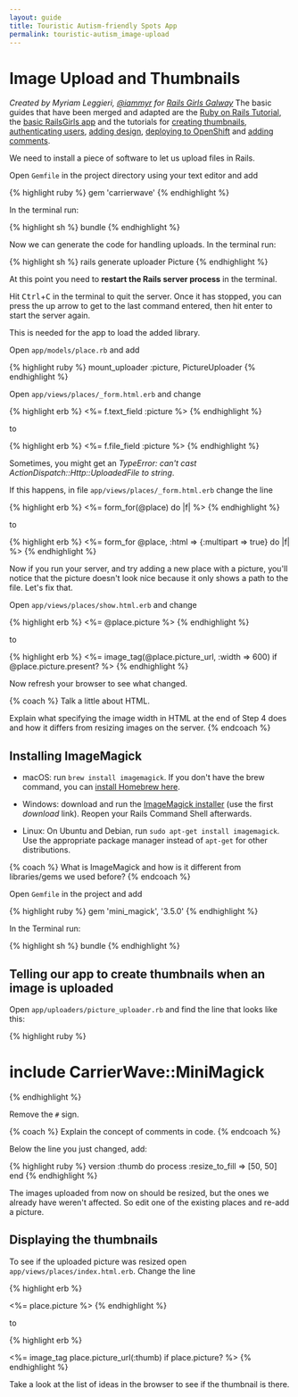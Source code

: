 ```yaml
---
layout: guide
title: Touristic Autism-friendly Spots App
permalink: touristic-autism_image-upload
---
```


# Image Upload and Thumbnails

*Created by Myriam Leggieri, [@iammyr](https://twitter.com/iammyr)*
*for [Rails Girls Galway](https://github.com/RailsGirlsGalway)*
The basic guides that have been merged and adapted are the [Ruby on Rails Tutorial](https://www.railstutorial.org/book), the [basic RailsGirls app](/app) and the tutorials for [creating thumbnails](/thumbnails), [authenticating users](/devise), [adding design](/design), [deploying to OpenShift](/openshift) and [adding comments](/commenting).


We need to install a piece of software to let us upload files in Rails.

Open `Gemfile` in the project directory using your text editor and add

{% highlight ruby %}
gem 'carrierwave'
{% endhighlight %}


In the terminal run:

{% highlight sh %}
bundle
{% endhighlight %}

Now we can generate the code for handling uploads. In the terminal run:

{% highlight sh %}
rails generate uploader Picture
{% endhighlight %}

At this point you need to **restart the Rails server process** in the terminal.

Hit <kbd>Ctrl</kbd>+<kbd>C</kbd> in the terminal to quit the server. Once it has stopped, you can press the up arrow to get to the last command entered, then hit enter to start the server again.

This is needed for the app to load the added library.

Open `app/models/place.rb` and add

{% highlight ruby %}
mount_uploader :picture, PictureUploader
{% endhighlight %}

Open `app/views/places/_form.html.erb` and change

{% highlight erb %}
<%= f.text_field :picture %>
{% endhighlight %}

to

{% highlight erb %}
<%= f.file_field :picture %>
{% endhighlight %}

Sometimes, you might get an *TypeError: can't cast ActionDispatch::Http::UploadedFile to string*.

If this happens, in file `app/views/places/_form.html.erb` change the line

{% highlight erb %}
<%= form_for(@place) do |f| %>
{% endhighlight %}

to

{% highlight erb %}
<%= form_for @place, :html => {:multipart => true} do |f| %>
{% endhighlight %}

Now if you run your server, and try adding a new place with a picture, you'll notice that the picture doesn't look nice because it only shows a path to the file. Let's fix that.

Open `app/views/places/show.html.erb` and change

{% highlight erb %}
<%= @place.picture %>
{% endhighlight %}

to

{% highlight erb %}
<%= image_tag(@place.picture_url, :width => 600) if @place.picture.present? %>
{% endhighlight %}

Now refresh your browser to see what changed.

{% coach %}
Talk a little about HTML.

Explain what specifying the image width in HTML at the end of Step
4 does and how it differs from resizing images on the server.
{% endcoach %}

## Installing ImageMagick

* macOS: run `brew install imagemagick`. If you don't have the brew command, you can [install Homebrew here][in-homebrew].
* Windows: download and run the [ImageMagick installer][im-win] (use the first
  *download* link). Reopen your Rails Command Shell afterwards.
* Linux: On Ubuntu and Debian, run `sudo apt-get install imagemagick`. Use the
  appropriate package manager instead of `apt-get` for other distributions.

  [im-win]: https://imagemagick.org/script/download.php#windows
  [in-homebrew]: https://brew.sh/

{% coach %}
What is ImageMagick and how is it different from libraries/gems we used before?
{% endcoach %}

Open `Gemfile` in the project and add

{% highlight ruby %}
gem 'mini_magick', '3.5.0'
{% endhighlight %}

In the Terminal run:

{% highlight sh %}
bundle
{% endhighlight %}

## Telling our app to create thumbnails when an image is uploaded

Open `app/uploaders/picture_uploader.rb` and find the line that looks like
this:

{% highlight ruby %}
  # include CarrierWave::MiniMagick
{% endhighlight %}

Remove the `#` sign.

{% coach %}
Explain the concept of comments in code.
{% endcoach %}

Below the line you just changed, add:

{% highlight ruby %}
version :thumb do
  process :resize_to_fill => [50, 50]
end
{% endhighlight %}

The images uploaded from now on should be resized, but the ones we already
have weren't affected. So edit one of the existing places and re-add a picture.

## Displaying the thumbnails

To see if the uploaded picture was resized open
`app/views/places/index.html.erb`. Change the line

{% highlight erb %}
<td><%= place.picture %></td>
{% endhighlight %}

to

{% highlight erb %}
<td><%= image_tag place.picture_url(:thumb) if place.picture? %></td>
{% endhighlight %}

Take a look at the list of ideas in the browser to see if the thumbnail is
there.
